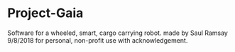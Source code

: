 # Project-Gaia
Software for a wheeled, smart, cargo carrying robot.
made by Saul Ramsay 9/8/2018
for personal, non-profit use with acknowledgement.

